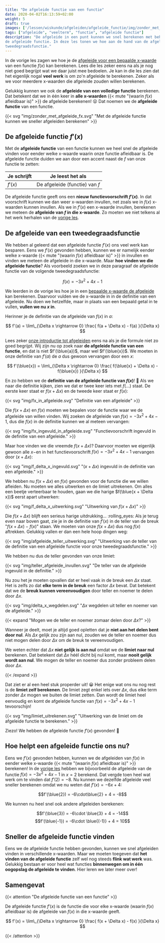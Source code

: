 ```yaml
---
title: "De afgeleide functie van een functie"
date: 2020-04-02T16:13:59+02:00
weight: 5
draft: true
images: ['/lessen/wiskunde/afgeleiden/afgeleide_functie/img/zonder_met_afgeleide_fx.png', '/lessen/wiskunde/afgeleiden/afgeleide_functie/img/fx_ingevuld_in_afgeleide.png', '/lessen/wiskunde/afgeleiden/afgeleide_functie/img/f_delta_x_ingevuld.png', '/lessen/wiskunde/afgeleiden/afgeleide_functie/img/f_delta_x_uitwerking.png', '/lessen/wiskunde/afgeleiden/afgeleide_functie/img/afgeleide_teller_uitwerking.png']
tags: ["afgeleide", "veelterm", "functie", "afgeleide functie"]
description: "De afgeleide in een punt kunnen we snel berekenen met behulp van
de afgeleide functie. In deze les tonen we hoe aan de hand van de afgeleide van
tweedegraadsfunctie."
---
```


In de vorige les zagen we hoe je de [afgeleide voor een bepaalde
x-waarde](../in_een_punt) van een functie $f(x)$ kan berekenen. Lees die les
zeker eens na als je nog niet goed begrijpt wat we daar juist mee bedoelen.  Je
kan in die les zien dat het eigenlijk nogal **veel werk** is om zo'n afgeleide
te berekenen. Zeker als we voor meerdere x-waarden die afgeleide zouden willen
berekenen.

Gelukkig kunnen we ook de **afgeleide van een volledige functie** berekenen.
Dat betekent dat we in één keer in **alle x-waarden**
{{< mute "(waarin $f(x)$ afleidbaar is)" >}} de afgeleide berekenen!
:open_mouth: Dat noemen we de **afgeleide functie** van een functie.

{{< svg "img/zonder_met_afgeleide_fx.svg" "Met de afgeleide functie kunnen we sneller afgeleiden berekenen" >}}

## De afgeleide functie $f'(x)$

Met de **afgeleide functie** van een functie kunnen we heel snel de afgeleide
vinden voor eender welke x-waarde waarin onze functie afleidbaar is. De afgeleide
functie duiden we aan door een accent naast de $f$ van onze functie te zetten: 

| Je schrijft | Je leest het als               |
|-------------|--------------------------------|
| $f'(x)$     | De afgeleide (functie) van $f$ |

De afgeleide functie geeft ons een **nieuw functievoorschrift $f'(x)$**. In dat
voorschrift kunnen we dan weer x-waarden invullen, net zoals we in $f(x)$
x-waarden kunnen invullen. Als we in $f'(x)$ een x-waarde invullen, berekenen
we meteen de **afgeleide van $f$ in die x-waarde**. Zo moeten we niet telkens
al het werk herhalen van de [vorige les](../in_een_punt).

## De afgeleide van een tweedegraadsfunctie

We hebben al geleerd dat een afgeleide functie $f'(x)$ ons veel werk kan
besparen. Eens we $f'(x)$ gevonden hebben, kunnen we er namelijk eender welke
x-waarde {{< mute "(waarin $f(x)$ afleidbaar is)" >}} in invullen en vinden we
meteen de afgeleide in die x-waarde. Maar **hoe vinden we die afgeleide
functie**? Als voorbeeld zoeken we in deze paragraaf de afgeleide functie van
de volgende tweedegraadsfunctie:

$$f(x) = -3x^2 + 4x - 1$$

We leerden in de vorige les hoe je in een [bepaalde x-waarde de
afgeleide](../in_een_punt) kan berekenen. Daarvoor vulden we de x-waarde in in
de definitie van een afgeleide. Nu doen we hetzelfde, maar in plaats van een
bepaald getal in te vullen, **vullen we nu $x$ in**.

Herinner je de definitie van de afgeleide van $f(x)$ in $a$:

$$ f'(a) = \lim\_{\Delta x \rightarrow 0} \frac{ f(a + \Delta x) - f(a) }{\Delta x} $$

Lees zeker [onze introductie tot afgeleiden](../intro) eens na als je die
formule niet zo goed begrijpt. Wij zijn nu op zoek naar **de afgeleide functie
van een functie**, en dat is niet $f'(\blue{a})$, maar wel $f'(\blue{x})$. We
moeten in onze definitie van $f'(a)$ de $a$ dus gewoon vervangen door een $x$:

$$ f'(\blue{x}) = \lim\_{\Delta x \rightarrow 0} \frac{ f(\blue{x} + \Delta x) - f(\blue{x}) }{\Delta x} $$

En zo hebben we de **definitie van de afgeleide functie van $f(x)$**!
:raised_hands: Als we naar die definitie kijken, zien we dat er twee keer iets
met $f(\ldots)$ staat. De eerste keer staat er $f(x + \Delta x)$ en de tweede
keer staat er $f(x)$:

{{< svg "img/fx_in_afgeleide.svg"  "Definitie van een afgeleide" >}}

Die $f(x + \Delta x)$ en $f(x)$ moeten we bepalen voor de functie waar we de
afgeleide van willen vinden. Wij zoeken de afgeleide van $f(x) = -3x^2 + 4x -
1$, dus die $f(x)$ in de definitie kunnen we al meteen vervangen:

{{< svg "img/fx_ingevuld_in_afgeleide.svg" "Functievoorschrift ingevuld in de definitie van een afgeleide." >}}

Maar hoe vinden we die vreemde $f(x + \Delta x)$? Daarvoor moeten we
eigenlijk gewoon alle $x-$en in het functievoorschrift $f(x) = -3x^2 + 4x - 1$
vervangen door $(x + \Delta x)$:

{{< svg "img/f_delta_x_ingevuld.svg" "$(x + \Delta x)$ ingevuld in de definitie van een afgeleide." >}}

We hebben nu $f(x + \Delta x)$ en $f(x)$ gevonden voor de functie die we willen
afleiden. Nu moeten we alles uitwerken en de limiet uitrekenen. Om alles een
beetje verteerbaar te houden, gaan we die harige $f(\blue{x + \Delta x})$ eerst
apart uitwerken:

{{< svg "img/f_delta_x_uitwerking.svg" "Uitwerking van $f(x + \Delta x)$" >}}

Die $f(x + \Delta x)$ blijft een serieus harige uitdrukking... :rolling_eyes:
Als je terug even naar boven gaat, zie je in de definitie van $f'(x)$ in de
teller van de breuk "$f(x + \Delta x) - f(x)$" staan. We moeten van onze $f(x +
\Delta x)$ dus nog $f(x)$ aftrekken. Gelukkig vallen er dan een hele hoop
dingen weg:

{{< svg "img/afgeleide_teller_uitwerking.svg" "Uitwerking van de teller van de definitie van een afgeleide functie voor onze tweedegraadsfunctie." >}}

We hebben nu dus de teller gevonden van onze limiet:

{{< svg "img/teller_afgeleide_invullen.svg" "De teller van de afgeleide ingevuld in de definitie." >}}

Nu zou het je moeten opvallen dat er heel vaak in de breuk een $\Delta x$
staat. Het is zelfs zo dat **elke term in de breuk** een factor $\Delta x$
bevat. Dat betekent dat we de **breuk kunnen vereenvoudigen** door teller en
noemer te delen door $\Delta x$.

{{< svg "img/delta_x_wegdelen.svg" "$\Delta x$ wegdelen uit teller en noemer van de afgeleide." >}}

{{< expand "Mogen we de teller en noemer zomaar delen door $\Delta x$?" >}}

Wanneer je deelt, moet je altijd goed opletten dat je **niet aan het delen bent
door nul**. Als $\Delta x$ gelijk zou zijn aan nul, zouden we de teller en
noemer dus niet mogen delen door $\Delta x$ om de breuk te vereenvoudigen.

We weten echter dat $\Delta x$ **niet gelijk is aan nul** omdat we de **limiet
naar nul** berekenen. Dat betekent dat $\Delta x$ héél dicht bij nul komt, maar
**nooit gelijk wordt aan nul**. We mogen de teller en noemer dus zonder
probleem delen door $\Delta x$.

{{< /expand >}}

Dat ziet er al een heel stuk properder uit! :grinning: Het enige wat ons nu nog
rest is de **limiet zelf berekenen**. De limiet zegt enkel iets over $\Delta
x$, dus elke term zonder $\Delta x$ mogen we buiten de limiet zetten. Dan wordt
de limiet heel eenvoudig en komt de afgeleide functie van $f(x) = -3x^2 + 4x -
1$ tevoorschijn!

{{< svg "img/limiet_uitrekenen.svg" "Uitwerking van de limiet om de afgeleide functie te berekenen." >}}

Ziezo! We hebben de afgeleide functie $f'(x)$ gevonden! :muscle:

## Hoe helpt een afgeleide functie ons nu?

Eens we $f'(x)$ gevonden hebben, kunnen we de afgeleiden van $f(x)$ in eender
welke x-waarde {{< mute "(waarin $f(x)$ afleidbaar is)" >}} berekenen! In de
[vorige les](../in_een_punt) hebben we bijvoorbeeld de afgeleide van de functie
$f(x) = -3x^2 + 4x -1$ in $x=2$ berekend. Dat vergde toen heel wat werk om te
vinden dat $f'(2)=-8$. Nu kunnen we dezelfde afgeleide veel sneller berekenen
omdat we nu weten dat $f'(x) = -6x + 4$:

$$f'(\blue{2}) = -6\cdot\blue{2} + 4 = -8$$

We kunnen nu heel snel ook andere afgeleiden berekenen:

$$f'(\blue{3}) = -6\cdot \blue{3} + 4 = -14$$
$$f'(\blue{-1}) = -6\cdot \blue{(-1)} + 4 = 10$$

## Sneller de afgeleide functie vinden

Eens we de afgeleide functie hebben gevonden, kunnen we snel afgeleiden
vinden in verschillende x-waarden. Maar we moeten toegeven dat **het vinden van
de afgeleide functie** zelf wel nog steeds **flink wat werk** was. Gelukkig
bestaan er voor heel wat functies **binnenwegen om in één oogopslag de
afgeleide te vinden**. Hier leren we later meer over!

## Samengevat

{{< attention "De afgeleide functie van een functie" >}}

De afgeleide functie $f'(x)$ is de functie die voor elke x-waarde (waarin
$f(x)$ afleidbaar is) de afgeleide van $f(x)$ in die x-waarde geeft.

$$ f'(x) = \lim\_{\Delta x \rightarrow 0} \frac{ f(x + \Delta x) - f(x) }{\Delta x} $$

{{< /attention >}}

